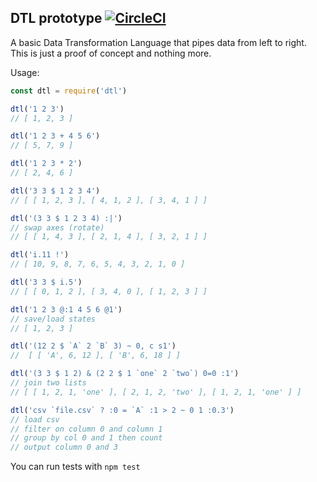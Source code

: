 ## DTL prototype [![CircleCI](https://circleci.com/gh/pcornier/dtl.svg?style=svg)](https://circleci.com/gh/pcornier/dtl)

A basic Data Transformation Language that pipes data from left to right. This is just a proof of concept and nothing more.

Usage:

```js
const dtl = require('dtl')

dtl('1 2 3')
// [ 1, 2, 3 ]

dtl('1 2 3 + 4 5 6')
// [ 5, 7, 9 ]

dtl('1 2 3 * 2')
// [ 2, 4, 6 ]

dtl('3 3 $ 1 2 3 4')
// [ [ 1, 2, 3 ], [ 4, 1, 2 ], [ 3, 4, 1 ] ]

dtl('(3 3 $ 1 2 3 4) :|')
// swap axes (rotate)
// [ [ 1, 4, 3 ], [ 2, 1, 4 ], [ 3, 2, 1 ] ]

dtl('i.11 !')
// [ 10, 9, 8, 7, 6, 5, 4, 3, 2, 1, 0 ]

dtl('3 3 $ i.5')
// [ [ 0, 1, 2 ], [ 3, 4, 0 ], [ 1, 2, 3 ] ]

dtl('1 2 3 @:1 4 5 6 @1')
// save/load states
// [ 1, 2, 3 ]

dtl('(12 2 $ `A` 2 `B` 3) ~ 0, c s1')
//  [ [ 'A', 6, 12 ], [ 'B', 6, 18 ] ]

dtl('(3 3 $ 1 2) & (2 2 $ 1 `one` 2 `two`) 0=0 :1')
// join two lists
// [ [ 1, 2, 1, 'one' ], [ 2, 1, 2, 'two' ], [ 1, 2, 1, 'one' ] ]

dtl('csv `file.csv` ? :0 = `A` :1 > 2 ~ 0 1 :0.3')
// load csv
// filter on column 0 and column 1
// group by col 0 and 1 then count
// output column 0 and 3
```

You can run tests with `npm test`